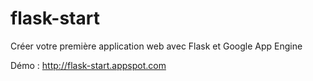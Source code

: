 # flask-start
Créer votre première application web avec Flask et Google App Engine

Démo : http://flask-start.appspot.com
